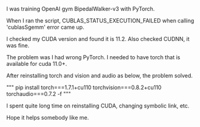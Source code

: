 I was training OpenAI gym BipedalWalker-v3 with PyTorch. 

When I ran the script, CUBLAS_STATUS_EXECUTION_FAILED when calling 'cublasSgemm' error came up.

I checked my CUDA version and found it is 11.2. Also checked CUDNN, it was fine. 

The problem was I had wrong PyTorch. I needed to have torch that is available for cuda 11.0+. 

After reinstalling torch and vision and audio as below, the problem solved. 

"""
pip install torch===1.7.1+cu110 torchvision===0.8.2+cu110 torchaudio===0.7.2 -f
"""

I spent quite long time on reinstalling CUDA, changing symbolic link, etc. 

Hope it helps somebody like me. 
